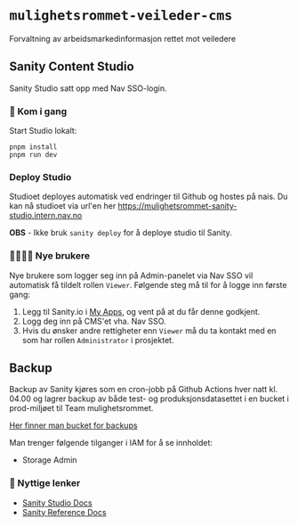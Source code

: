 # `mulighetsrommet-veileder-cms`

Forvaltning av arbeidsmarkedinformasjon rettet mot veiledere

## Sanity Content Studio

Sanity Studio satt opp med Nav SSO-login.

### 🚀 Kom i gang

Start Studio lokalt:

```
pnpm install
pnpm run dev
```

### Deploy Studio
Studioet deployes automatisk ved endringer til Github og hostes på nais.
Du kan nå studioet via url'en her https://mulighetsrommet-sanity-studio.intern.nav.no

**OBS** - Ikke bruk `sanity deploy` for å deploye studio til Sanity.

### 👨‍👩‍👦‍👦 Nye brukere

Nye brukere som logger seg inn på Admin-panelet via Nav SSO vil automatisk få tildelt rollen `Viewer`.
Følgende steg må til for å logge inn første gang:

1. Legg til Sanity.io i [My Apps](https://myapps.microsoft.com/), og vent på at du får denne godkjent.
2. Logg deg inn på CMS'et vha. Nav SSO.
3. Hvis du ønsker andre rettigheter enn `Viewer` må du ta kontakt med en som har rollen `Administrator` i prosjektet.

## Backup
Backup av Sanity kjøres som en cron-jobb på Github Actions hver natt kl. 04.00 og lagrer backup av både test- og produksjonsdatasettet i en bucket i prod-miljøet til Team mulighetsrommet.

[Her finner man bucket for backups](https://console.cloud.google.com/storage/browser/team-mulighetsrommet-sanity-backup;tab=objects?prefix=&forceOnObjectsSortingFiltering=false&authuser=1)

Man trenger følgende tilganger i IAM for å se innholdet:
* Storage Admin

### 🔗 Nyttige lenker

- [Sanity Studio Docs](https://www.sanity.io/docs/sanity-studio)
- [Sanity Reference Docs](https://www.sanity.io/docs/reference)
